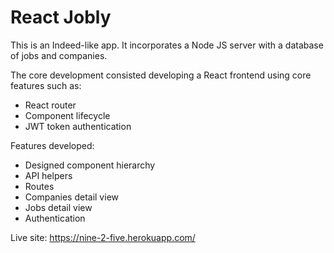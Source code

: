 # React Jobly
This is an Indeed-like app. It incorporates a Node JS server with a database of jobs and companies.

The core development consisted developing a React frontend using core features such as:
* React router
* Component lifecycle
* JWT token authentication

Features developed:
* Designed component hierarchy
* API helpers
* Routes
* Companies detail view
* Jobs detail view
* Authentication

Live site: https://nine-2-five.herokuapp.com/